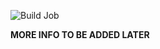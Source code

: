 ![Build Job](https://github.com/arush-sal/tuigreet-greetd-dpkg-builder/workflows/Build%20Job/badge.svg)

**MORE INFO TO BE ADDED LATER**
